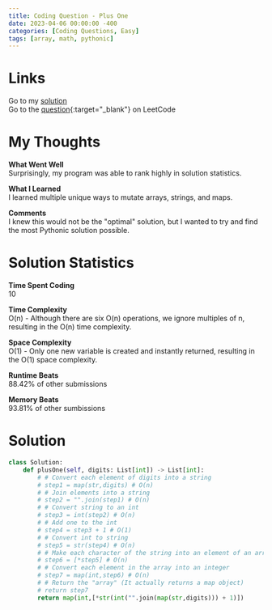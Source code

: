 ```yaml
---
title: Coding Question - Plus One
date: 2023-04-06 00:00:00 -400
categories: [Coding Questions, Easy]
tags: [array, math, pythonic]
---
```


# Links  

Go to my [solution](#solution)  
Go to the [question](https://leetcode.com/problems/plus-one/){:target="_blank"} on LeetCode  

# My Thoughts  

**What Went Well**  
Surprisingly, my program was able to rank highly in solution statistics.

**What I Learned**  
I learned multiple unique ways to mutate arrays, strings, and maps.

**Comments**  
I knew this would not be the "optimal" solution, but I wanted to try and find the most Pythonic solution possible.

# Solution Statistics  

**Time Spent Coding**  
10

**Time Complexity**  
O(n) - Although there are six O(n) operations, we ignore multiples of n, resulting in the O(n) time complexity.

**Space Complexity**  
O(1) - Only one new variable is created and instantly returned, resulting in the O(1) space complexity.

**Runtime Beats**  
88.42% of other submissions  

**Memory Beats**  
93.81% of other sumbissions  

# Solution  

```python
class Solution:
    def plusOne(self, digits: List[int]) -> List[int]:
        # # Convert each element of digits into a string
        # step1 = map(str,digits) # O(n)
        # # Join elements into a string
        # step2 = "".join(step1) # O(n)
        # # Convert string to an int
        # step3 = int(step2) # O(n)
        # # Add one to the int
        # step4 = step3 + 1 # O(1)
        # # Convert int to string
        # step5 = str(step4) # O(n)
        # # Make each character of the string into an element of an array
        # step6 = [*step5] # O(n)
        # # Convert each element in the array into an integer
        # step7 = map(int,step6) # O(n)
        # # Return the "array" (It actually returns a map object)
        # return step7
        return map(int,[*str(int("".join(map(str,digits))) + 1)])
```

